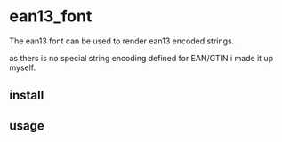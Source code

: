# ean13_font

The ean13 font can be used to render ean13 encoded strings.

as thers is no special string encoding defined for EAN/GTIN i made it up myself.


## install



## usage
